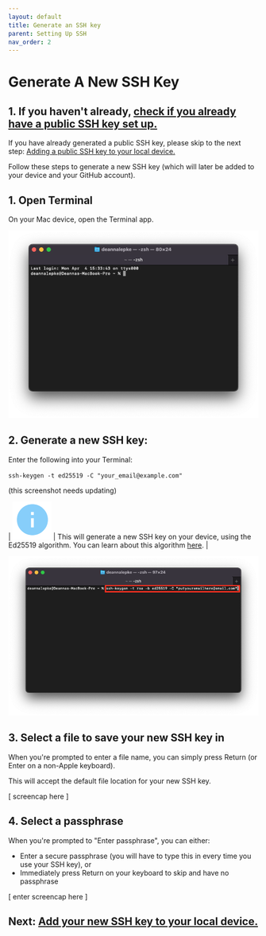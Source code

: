 ```yaml
---
layout: default
title: Generate an SSH key
parent: Setting Up SSH
nav_order: 2
---
```


# Generate A New SSH Key

## 1. If you haven't already, [check if you already have a public SSH key set up.](https://dlepke.github.io/Deanna-Wilson-Ray/docs/settingUpSSH/checkforSSH/)  

If you have already generated a public SSH key, please skip to the next step: [Adding a public SSH key to your local device.](https://dlepke.github.io/Deanna-Wilson-Ray/docs/settingUpSSH/addnewSSH/)  

Follow these steps to generate a new SSH key (which will later be added to your device and your GitHub account).  

## 1. Open Terminal  
On your Mac device, open the Terminal app.

![](../../assets/images/Terminal-start.png)

## 2. Generate a new SSH key:  

<!-- ran into "bits has bad value" -->

Enter the following into your Terminal:

`ssh-keygen -t ed25519 -C "your_email@example.com"`  

(this screenshot needs updating)

| ![](../../assets/images/info.png) | This will generate a new SSH key on your device, using the Ed25519 algorithm. You can learn about this algorithm [here](https://en.wikipedia.org/wiki/EdDSA#Ed25519). |  

![](../../assets/images/Terminal-generate-key.png)

## 3. Select a file to save your new SSH key in

When you're prompted to enter a file name, you can simply press Return (or Enter on a non-Apple keyboard).  

This will accept the default file location for your new SSH key.

[ screencap here ]

## 4. Select a passphrase

When you're prompted to "Enter passphrase", you can either:  

* Enter a secure passphrase (you will have to type this in every time you use your SSH key), or  
* Immediately press Return on your keyboard to skip and have no passphrase

[ enter screencap here ]

## Next: [Add your new SSH key to your local device.](https://dlepke.github.io/Deanna-Wilson-Ray/docs/settingUpSSH/addnewSSH/)

